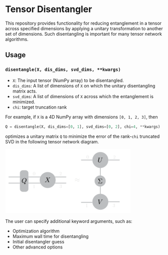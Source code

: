 # Tensor Disentangler

This repository provides functionality for reducing entanglement in a tensor across specified dimensions by applying a unitary transformation to another set of dimensions. Such disentangling is important for many tensor network algorithms.

## Usage

### `disentangle(X, dis_dims, svd_dims, **kwargs)`

- `X`: The input tensor (NumPy array) to be disentangled.
- `dis_dims`: A list of dimensions of `X` on which the unitary disentangling matrix acts.
- `svd_dims`: A list of dimensions of `X` across which the entanglement is minimized.
- `chi`: target truncation rank

For example, if `X` is a 4D NumPy array with dimensions `[0, 1, 2, 3]`, then

```python
Q = disentangle(X, dis_dims=[0, 1], svd_dims=[0, 2], chi=4, **kwargs)
```
optimizes a unitary matrix `Q` to minimize the error of the rank-`chi` truncated SVD in the following tensor network diagram. 

<img src="images/dis_4ten.svg" alt="Disentangling Diagram" width="400"/>

The user can specify additional keyword arguments, such as:
- Optimization algorithm
- Maximum wall time for disentangling
- Initial disentangler guess
- Other advanced options
